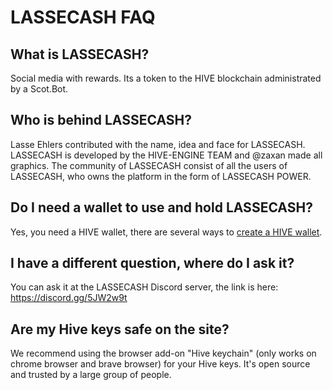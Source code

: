 <span id="disable_router_nav_history_direction_check"></span>
# LASSECASH FAQ


## <span id="What_is_lassecash">What is LASSECASH?</span>
Social media with rewards. Its a token to the HIVE blockchain administrated by a Scot.Bot.

## <span id="Who_is_behind_lassecash">Who is behind LASSECASH?</span>
Lasse Ehlers contributed with the name, idea and face for LASSECASH. LASSECASH is developed by the HIVE-ENGINE TEAM and @zaxan made all graphics. The community of LASSECASH consist of all the users of LASSECASH, who owns the platform in the form of LASSECASH POWER.

## <span id="Do_I_need_wallet">Do I need a wallet to use and hold LASSECASH?</span>
Yes, you need a HIVE wallet, there are several ways to [create a HIVE wallet](https://signup.hive.io/).

## <span id="Do_you_have_discord">I have a different question, where do I ask it? </span>
You can ask it at the LASSECASH Discord server, the link is here: https://discord.gg/5JW2w9t

## <span of="hive_keys_safe">Are my Hive keys safe on the site? </span>
We recommend using the browser add-on "Hive keychain" (only works on chrome browser and brave browser) for your Hive keys. It's open source and trusted by a large group of people.
